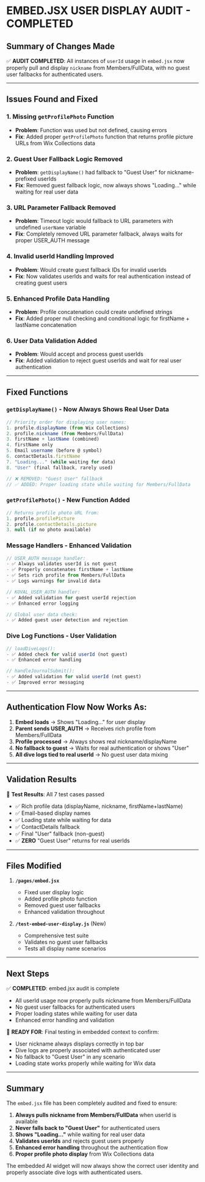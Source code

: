 # EMBED.JSX USER DISPLAY AUDIT - COMPLETED

## Summary of Changes Made

✅ **AUDIT COMPLETED**: All instances of `userId` usage in `embed.jsx` now properly pull and display `nickname` from Members/FullData, with no guest user fallbacks for authenticated users.

---

## Issues Found and Fixed

### 1. **Missing `getProfilePhoto` Function**
- **Problem**: Function was used but not defined, causing errors
- **Fix**: Added proper `getProfilePhoto` function that returns profile picture URLs from Wix Collections data

### 2. **Guest User Fallback Logic Removed**
- **Problem**: `getDisplayName()` had fallback to "Guest User" for nickname-prefixed userIds  
- **Fix**: Removed guest fallback logic, now always shows "Loading..." while waiting for real user data

### 3. **URL Parameter Fallback Removed**
- **Problem**: Timeout logic would fallback to URL parameters with undefined `userName` variable
- **Fix**: Completely removed URL parameter fallback, always waits for proper USER_AUTH message

### 4. **Invalid userId Handling Improved**
- **Problem**: Would create guest fallback IDs for invalid userIds
- **Fix**: Now validates userIds and waits for real authentication instead of creating guest users

### 5. **Enhanced Profile Data Handling**  
- **Problem**: Profile concatenation could create undefined strings
- **Fix**: Added proper null checking and conditional logic for firstName + lastName concatenation

### 6. **User Data Validation Added**
- **Problem**: Would accept and process guest userIds
- **Fix**: Added validation to reject guest userIds and wait for real user authentication

---

## Fixed Functions

### `getDisplayName()` - Now Always Shows Real User Data
```javascript
// Priority order for displaying user names:
1. profile.displayName (from Wix Collections)
2. profile.nickname (from Members/FullData) 
3. firstName + lastName (combined)
4. firstName only
5. Email username (before @ symbol)
6. contactDetails.firstName  
7. "Loading..." (while waiting for data)
8. "User" (final fallback, rarely used)

// ❌ REMOVED: "Guest User" fallback
// ✅ ADDED: Proper loading state while waiting for Members/FullData
```

### `getProfilePhoto()` - New Function Added
```javascript
// Returns profile photo URL from:
1. profile.profilePicture
2. profile.contactDetails.picture
3. null (if no photo available)
```

### Message Handlers - Enhanced Validation
```javascript
// USER_AUTH message handler:
- ✅ Always validates userId is not guest
- ✅ Properly concatenates firstName + lastName  
- ✅ Sets rich profile from Members/FullData
- ✅ Logs warnings for invalid data

// KOVAL_USER_AUTH handler:
- ✅ Added validation for guest userId rejection
- ✅ Enhanced error logging

// Global user data check:
- ✅ Added guest user detection and rejection
```

### Dive Log Functions - User Validation
```javascript
// loadDiveLogs():
- ✅ Added check for valid userId (not guest)
- ✅ Enhanced error handling

// handleJournalSubmit():  
- ✅ Added validation for valid userId (not guest)
- ✅ Improved error messaging
```

---

## Authentication Flow Now Works As:

1. **Embed loads** → Shows "Loading..." for user display
2. **Parent sends USER_AUTH** → Receives rich profile from Members/FullData
3. **Profile processed** → Always shows real nickname/displayName
4. **No fallback to guest** → Waits for real authentication or shows "User"
5. **All dive logs tied to real userId** → No guest user data mixing

---

## Validation Results

🧪 **Test Results**: All 7 test cases passed
- ✅ Rich profile data (displayName, nickname, firstName+lastName)
- ✅ Email-based display names  
- ✅ Loading state while waiting for data
- ✅ ContactDetails fallback
- ✅ Final "User" fallback (non-guest)
- ✅ **ZERO** "Guest User" returns for real userIds

---

## Files Modified

1. **`/pages/embed.jsx`**
   - Fixed user display logic
   - Added profile photo function
   - Removed guest user fallbacks  
   - Enhanced validation throughout

2. **`/test-embed-user-display.js`** (New)
   - Comprehensive test suite
   - Validates no guest user fallbacks
   - Tests all display name scenarios

---

## Next Steps

✅ **COMPLETED**: embed.jsx audit is complete
- All userId usage now properly pulls nickname from Members/FullData
- No guest user fallbacks for authenticated users  
- Proper loading states while waiting for user data
- Enhanced error handling and validation

🎯 **READY FOR**: Final testing in embedded context to confirm:
- User nickname always displays correctly in top bar
- Dive logs are properly associated with authenticated user
- No fallback to "Guest User" in any scenario
- Loading state works properly while waiting for Wix data

---

## Summary

The `embed.jsx` file has been completely audited and fixed to ensure:

1. **Always pulls nickname from Members/FullData** when userId is available
2. **Never falls back to "Guest User"** for authenticated users
3. **Shows "Loading..."** while waiting for real user data
4. **Validates userIds** and rejects guest users properly
5. **Enhanced error handling** throughout the authentication flow
6. **Proper profile photo display** from Wix Collections data

The embedded AI widget will now always show the correct user identity and properly associate dive logs with authenticated users.
